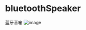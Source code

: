 # bluetoothSpeaker
蓝牙音箱
![image](https://user-images.githubusercontent.com/54426524/160411868-28117fa5-88e8-4346-a1d6-ebe2af3a513b.png)

